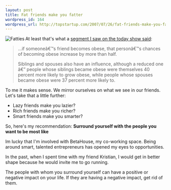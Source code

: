 ```yaml
--- 
layout: post
title: Fat friends make you fatter
wordpress_id: 164
wordpress_url: http://topstartup.com/2007/07/26/fat-friends-make-you-fatter/
---
```

<img src="http://topstartup.com/wp-content/uploads/2007/07/fatties.thumbnail.jpg" title="Fatties" alt="Fatties" align="left" />At least that's what a <a href="http://today.msnbc.msn.com/id/19957512/">segment I saw on the today show said</a>:
<blockquote>...if someoneâ€™s friend becomes obese, that personâ€™s chances of becoming obese increase by more than half.
<p class="textBodyBlack"><span id="byLine"></span>Siblings and spouses also have an influence, although a reduced one â€” people whose siblings became obese were themselves 40 percent more likely to grow obese, while people whose spouses became obese were 37 percent more likely to.</p>
</blockquote>
To me it makes sense. We mirror ourselves on what we see in our friends. Let's take that a little further:
<ul>
	<li>Lazy friends make you lazier?</li>
	<li>Rich friends make you richer?</li>
	<li>Smart friends make you smarter?</li>
</ul>
So, here's my recommendation:<!--more-->
<strong>Surround yourself with the people you want to be most like
</strong>

Im lucky that I'm involved with BetaHouse, my co-working space. Being around smart, talented entrepreneurs has opened my eyes to opportunities.

In the past, when I spent time with my friend Kristian, I would get in better shape because he would invite me to go running.

The people with whom you surround yourself can have a positive or negative impact on your life. If they are having a negative impact, get rid of them.
